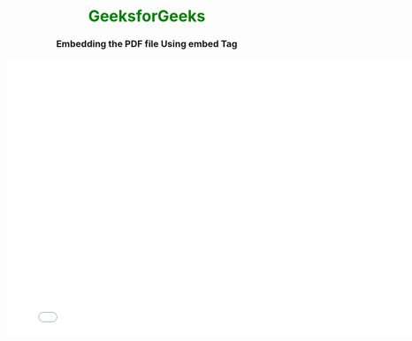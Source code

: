 <!DOCTYPE html>
<html>
  
<head>
    <title>PDF in HTML</title>
</head>
  
<body>
    <center>
        <h1 style="color: green">GeeksforGeeks</h1>
        <h3>Embedding the PDF file Using embed Tag</h3>
        <embed src=
"(https://github.com/Bishnu401/CV---Resume)" 
               width="800"
               height="500">
    </center>
</body>
</html>

